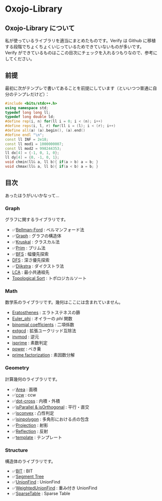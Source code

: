 # Oxojo-Library

## Oxojo-Library について
私が使っているライブラリを適当にまとめたものです。Verify は Github に移植する段階でちょくちょくいじっているためできていないものが多いです。<br>
Verify ができているものはここの目次にチェックを入れるつもりなので、参考にしてください。

## 前提
最初に次がテンプレで書いてあることを前提にしています（といいつつ普通に自分のテンプレだけど）：
```cpp
#include <bits/stdc++.h>
using namespace std;
typedef long long ll;
typedef long double ld;
#define rep(i, n) for(ll i = 0; i < (n); i++)
#define reps(i, l, r) for(ll i = (l); i < (r); i++)
#define all(a) (a).begin(), (a).end()
#define endl "\n";
const ll INF = 2e18;
const ll mod1 = 1000000007;
const ll mod2 = 998244353;
ll dx[4] = {-1, 0, 1, 0};
ll dy[4] = {0, -1, 0, 1};
void chmin(ll& a, ll b){ if(a > b) a = b; }
void chmax(ll& a, ll b){ if(a < b) a = b; }
```

## 目次
あったほうがいいかなって...
### Graph
グラフに関するライブラリです。

- ✅[Bellman-Ford](https://github.com/Oxojo/Oxojo-Library/blob/main/Graph/Bellman-Ford.md) : ベルマンフォード法
- ✅[Graph](https://github.com/Oxojo/Oxojo-Library/blob/main/Graph/Graph.md) : グラフの構造体
- ✅[Kruskal](https://github.com/Oxojo/Oxojo-Library/blob/main/Graph/Kruskal.md) : クラスカル法
- ✅[Prim](https://github.com/Oxojo/Oxojo-Library/blob/main/Graph/Prim.md) : プリム法
- ✅[BFS](https://github.com/Oxojo/Oxojo-Library/blob/main/Graph/bfs.md) : 幅優先探索
- [DFS](https://github.com/Oxojo/Oxojo-Library/blob/main/Graph/dfs.md) : 深さ優先探索
- ✅[Dijkstra](https://github.com/Oxojo/Oxojo-Library/blob/main/Graph/dijkstra.md) : ダイクストラ法
- [LCA](https://github.com/Oxojo/Oxojo-Library/blob/main/Graph/lca.md) : 最小共通祖先
- [Topological Sort](https://github.com/Oxojo/Oxojo-Library/blob/main/Graph/topological.md) : トポロジカルソート

### Math
数学系のライブラリです。幾何はここには含まれていません。

- [Eratosthenes](https://github.com/Oxojo/Oxojo-Library/blob/main/Math/Eratosthenes.md) : エラトステネスの篩
- [Euler_phi](https://github.com/Oxojo/Oxojo-Library/blob/main/Math/Euler_phi.md) : オイラーの $phi$ 関数
- [binomial coefficients](https://github.com/Oxojo/Oxojo-Library/blob/main/Math/binomial-coefficients.md) : 二項係数
- [extgcd](https://github.com/Oxojo/Oxojo-Library/blob/main/Math/extgcd.md) : 拡張ユークリッド互除法
- [invmod](https://github.com/Oxojo/Oxojo-Library/blob/main/Math/invmod.md) : 逆元
- [isprime](https://github.com/Oxojo/Oxojo-Library/blob/main/Math/isprime.md) : 素数判定
- [power](https://github.com/Oxojo/Oxojo-Library/blob/main/Math/power.md) : べき乗
- [prime factorization](https://github.com/Oxojo/Oxojo-Library/blob/main/Math/prime-factorization.md) : 素因数分解

### Geometry
計算幾何のライブラリです。

- ✅[Area](https://github.com/Oxojo/Oxojo-Library/blob/main/Geometry/area.md) : 面積
- ✅[ccw](https://github.com/Oxojo/Oxojo-Library/blob/main/Geometry/ccw.md) : ccw
- ✅[dot-cross](https://github.com/Oxojo/Oxojo-Library/blob/main/Geometry/dot_cross.md) : 内積・外積
- ✅[isParallel & isOrthogonal](https://github.com/Oxojo/Oxojo-Library/blob/main/Geometry/isParallel%20%26%20isOrthogonal.md) : 平行・直交
- ✅[isconvex](https://github.com/Oxojo/Oxojo-Library/blob/main/Geometry/isconvex.md) : 凸性判定
- ✅[isinpolygon](https://github.com/Oxojo/Oxojo-Library/blob/main/Geometry/isinpolygon.md) : 多角形における点の包含
- ✅[Projection](https://github.com/Oxojo/Oxojo-Library/blob/main/Geometry/projection.md) : 射影
- ✅[Reflection](https://github.com/Oxojo/Oxojo-Library/blob/main/Geometry/reflection.md) : 反射
- ✅[template](https://github.com/Oxojo/Oxojo-Library/blob/main/Geometry/template.md) : テンプレート
### Structure
構造体のライブラリです。

- ✅[BIT](https://github.com/Oxojo/Oxojo-Library/blob/main/Structure/BIT.md) : BIT
- ✅[Segment Tree](https://github.com/Oxojo/Oxojo-Library/blob/main/Structure/segtree.md)
- ✅[UnionFind](https://github.com/Oxojo/Oxojo-Library/blob/main/Structure/unionfind.md) : UnionFind
- ✅[WeightedUnionFind](https://github.com/Oxojo/Oxojo-Library/blob/main/Structure/weightedunionfind.md) : 重み付き UnionFind
- ✅[SparseTable](https://github.com/Oxojo/Oxojo-Library/blob/main/Structure/SparseTable.md) : Sparse Table
